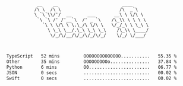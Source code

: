 <div align="center">
<pre><code>
 __    __                        ____      
/\ \  /\ \                      /\  _`\    
\ `\`\\/'/  __      ___       __\ \ \/\ \  
 `\ `\ /' /'__`\  /' _ `\    /\_\\ \ \ \ \ 
   `\ \ \/\ \ \.\_/\ \/\ \   \/_/_\ \ \_\ \
     \ \_\ \__/.\_\ \_\ \_\    /\_\\ \____/
      \/_/\/__/\/_/\/_/\/_/    \/_/ \/___/ 
                                           

</code></pre>

<!--START_SECTION:waka-->

```txt
TypeScript   52 mins         OOOOOOOOOOOOOO...........   55.35 %
Other        35 mins         OOOOOOOOOo...............   37.84 %
Python       6 mins          O0.......................   06.77 %
JSON         0 secs          .........................   00.02 %
Swift        0 secs          .........................   00.02 %
```

<!--END_SECTION:waka-->
